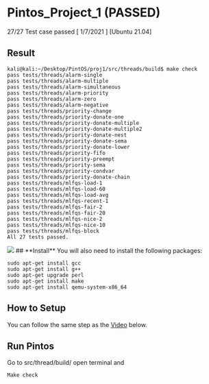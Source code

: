 # **Pintos_Project_1 (PASSED)**
27/27 Test case passed [ 1/7/2021 ] [Ubuntu 21.04]
## **Result**
	kali@kali:~/Desktop/PintOS/proj1/src/threads/build$ make check
	pass tests/threads/alarm-single
	pass tests/threads/alarm-multiple
	pass tests/threads/alarm-simultaneous
	pass tests/threads/alarm-priority
	pass tests/threads/alarm-zero
	pass tests/threads/alarm-negative
	pass tests/threads/priority-change
	pass tests/threads/priority-donate-one
	pass tests/threads/priority-donate-multiple
	pass tests/threads/priority-donate-multiple2
	pass tests/threads/priority-donate-nest
	pass tests/threads/priority-donate-sema
	pass tests/threads/priority-donate-lower
	pass tests/threads/priority-fifo
	pass tests/threads/priority-preempt
	pass tests/threads/priority-sema
	pass tests/threads/priority-condvar
	pass tests/threads/priority-donate-chain
	pass tests/threads/mlfqs-load-1
	pass tests/threads/mlfqs-load-60
	pass tests/threads/mlfqs-load-avg
	pass tests/threads/mlfqs-recent-1
	pass tests/threads/mlfqs-fair-2
	pass tests/threads/mlfqs-fair-20
	pass tests/threads/mlfqs-nice-2
	pass tests/threads/mlfqs-nice-10
	pass tests/threads/mlfqs-block
	All 27 tests passed.
<img src="https://anh4.com/images/2021/07/14/JX75Ht.png">
## **Install**
You will also need to install the following packages:

	sudo apt-get install gcc
	sudo apt-get install g++
	sudo apt-get upgrade perl
	sudo apt-get install make
	sudo apt-get install qemu-system-x86_64
## **How to Setup**
You can follow the same step as the [Video]( https://www.youtube.com/watch?v=CI5FHJhXv38) below.
## **Run Pintos**
Go to src/thread/build/ open terminal and

	Make check
